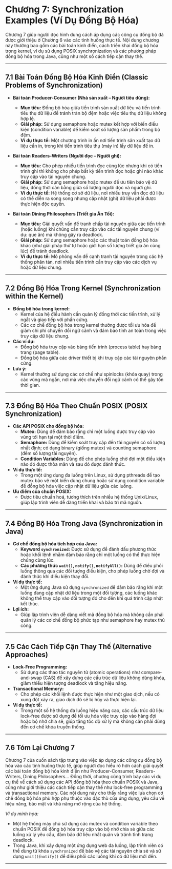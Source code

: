 # Chương 7: Synchronization Examples (Ví Dụ Đồng Bộ Hóa)

Chương 7 giúp người đọc hình dung cách áp dụng các công cụ đồng bộ đã được giới thiệu ở Chương 6 vào các tình huống thực tế. Nội dung chương này thường bao gồm các bài toán kinh điển, cách triển khai đồng bộ hóa trong kernel, ví dụ sử dụng POSIX synchronization và các phương pháp đồng bộ hóa trong Java, cũng như một số cách tiếp cận thay thế.

---

## 7.1 Bài Toán Đồng Bộ Hóa Kinh Điển (Classic Problems of Synchronization)

- **Bài toán Producer-Consumer (Nhà sản xuất – Người tiêu dùng):**
  - **Mục tiêu:** Đồng bộ hóa giữa tiến trình sản xuất dữ liệu và tiến trình tiêu thụ dữ liệu để tránh tràn bộ đệm hoặc việc tiêu thụ dữ liệu không hợp lệ.
  - **Giải pháp:** Sử dụng semaphore hoặc mutex kết hợp với biến điều kiện (condition variable) để kiểm soát số lượng sản phẩm trong bộ đệm.
  - **Ví dụ thực tế:** Một chương trình in ấn nơi tiến trình sản xuất tạo dữ liệu cần in, trong khi tiến trình tiêu thụ (máy in) lấy dữ liệu để in.

- **Bài toán Readers-Writers (Người đọc – Người ghi):**
  - **Mục tiêu:** Cho phép nhiều tiến trình đọc cùng lúc nhưng khi có tiến trình ghi thì không cho phép bất kỳ tiến trình đọc hoặc ghi nào khác truy cập vào tài nguyên chung.
  - **Giải pháp:** Sử dụng semaphore hoặc mutex để ưu tiên bảo vệ dữ liệu, đồng thời cân bằng giữa số lượng người đọc và người ghi.
  - **Ví dụ thực tế:** Hệ thống cơ sở dữ liệu, nơi nhiều truy vấn đọc dữ liệu có thể diễn ra song song nhưng cập nhật (ghi) dữ liệu phải được thực hiện độc quyền.

- **Bài toán Dining Philosophers (Triết gia Ăn Tối):**
  - **Mục tiêu:** Giải quyết vấn đề tranh chấp tài nguyên giữa các tiến trình (hoặc luồng) khi chúng cần truy cập vào các tài nguyên chung (ví dụ: que ăn) mà không gây ra deadlock.
  - **Giải pháp:** Sử dụng semaphore hoặc các thuật toán đồng bộ hóa khác (như giải pháp thứ tự hoặc giới hạn số lượng triết gia ăn cùng lúc) để tránh deadlock.
  - **Ví dụ thực tế:** Mô phỏng vấn đề cạnh tranh tài nguyên trong các hệ thống phân tán, nơi nhiều tiến trình cần truy cập vào các dịch vụ hoặc dữ liệu chung.

---

## 7.2 Đồng Bộ Hóa Trong Kernel (Synchronization within the Kernel)

- **Đồng bộ hóa trong kernel:**
  - Kernel của hệ điều hành cần quản lý đồng thời các tiến trình, xử lý ngắt và giao tiếp với phần cứng.  
  - Các cơ chế đồng bộ hóa trong kernel thường được tối ưu hóa để giảm chi phí chuyển đổi ngữ cảnh và đảm bảo tính an toàn trong việc truy cập dữ liệu chung.
- **Các ví dụ:**
  - Đồng bộ hóa truy cập vào bảng tiến trình (process table) hay bảng trang (page table).
  - Đồng bộ hóa giữa các driver thiết bị khi truy cập các tài nguyên phần cứng.
- **Lưu ý:**  
  - Kernel thường sử dụng các cơ chế như spinlocks (khóa quay) trong các vùng mã ngắn, nơi mà việc chuyển đổi ngữ cảnh có thể gây tốn thời gian.

---

## 7.3 Đồng Bộ Hóa Theo Chuẩn POSIX (POSIX Synchronization)

- **Các API POSIX cho đồng bộ hóa:**
  - **Mutex:** Dùng để đảm bảo rằng chỉ một luồng được truy cập vào vùng tới hạn tại một thời điểm.
  - **Semaphore:** Dùng để kiểm soát truy cập đến tài nguyên có số lượng nhất định; có dạng binary (giống mutex) và counting semaphore (đếm số lượng tài nguyên).
  - **Condition Variables:** Dùng để cho phép luồng chờ đợi một điều kiện nào đó được thỏa mãn và sau đó được đánh thức.
- **Ví dụ thực tế:**
  - Trong một ứng dụng đa luồng trên Linux, sử dụng pthreads để tạo mutex bảo vệ một biến dùng chung hoặc sử dụng condition variable để đồng bộ hóa việc cập nhật dữ liệu giữa các luồng.
- **Ưu điểm của chuẩn POSIX:**  
  - Được tiêu chuẩn hoá, tương thích trên nhiều hệ thống Unix/Linux, giúp lập trình viên dễ dàng triển khai và bảo trì mã nguồn.

---

## 7.4 Đồng Bộ Hóa Trong Java (Synchronization in Java)

- **Cơ chế đồng bộ hóa tích hợp của Java:**
  - **Keyword `synchronized`:** Được sử dụng để đánh dấu phương thức hoặc khối lệnh nhằm đảm bảo rằng chỉ một luồng có thể thực hiện chúng cùng lúc.
  - **Các phương thức `wait()`, `notify()`, `notifyAll()`:** Dùng để điều phối luồng thông qua các đối tượng điều kiện, cho phép luồng chờ đợi và đánh thức khi điều kiện thay đổi.
- **Ví dụ thực tế:**
  - Một ứng dụng Java sử dụng `synchronized` để đảm bảo rằng khi một luồng đang cập nhật dữ liệu trong một đối tượng, các luồng khác không thể truy cập vào đối tượng đó cho đến khi quá trình cập nhật kết thúc.
- **Lợi ích:**  
  - Giúp lập trình viên dễ dàng viết mã đồng bộ hóa mà không cần phải quản lý các cơ chế đồng bộ phức tạp như semaphore hay mutex thủ công.

---

## 7.5 Các Cách Tiếp Cận Thay Thế (Alternative Approaches)

- **Lock-Free Programming:**  
  - Sử dụng các thao tác nguyên tử (atomic operations) như compare-and-swap (CAS) để xây dựng các cấu trúc dữ liệu không dùng khóa, giảm thiểu hiện tượng deadlock và tăng hiệu năng.
- **Transactional Memory:**  
  - Cho phép các khối lệnh được thực hiện như một giao dịch, nếu có xung đột xảy ra, giao dịch đó sẽ bị hủy và thực hiện lại.
- **Ví dụ thực tế:**
  - Trong một số hệ thống đa luồng hiệu năng cao, các cấu trúc dữ liệu lock-free được sử dụng để tối ưu hóa việc truy cập vào hàng đợi hoặc bộ nhớ chia sẻ, giúp tăng tốc độ xử lý mà không cần phải dùng đến cơ chế khóa truyền thống.

---

## 7.6 Tóm Lại Chương 7

Chương 7 của cuốn sách tập trung vào việc áp dụng các công cụ đồng bộ hóa vào các tình huống thực tế, giúp người đọc hiểu rõ hơn cách giải quyết các bài toán đồng bộ hóa kinh điển như Producer-Consumer, Readers-Writers, Dining Philosophers… Đồng thời, chương cũng trình bày các ví dụ cụ thể về cách sử dụng các API đồng bộ hóa theo chuẩn POSIX và Java, cũng như giới thiệu các cách tiếp cận thay thế như lock-free programming và transactional memory. Các nội dung này cho thấy rằng việc lựa chọn cơ chế đồng bộ hóa phù hợp phụ thuộc vào đặc thù của ứng dụng, yêu cầu về hiệu năng, bảo mật và khả năng mở rộng của hệ thống.

*Ví dụ minh họa:*  
- Một hệ thống máy chủ sử dụng các mutex và condition variable theo chuẩn POSIX để đồng bộ hóa truy cập vào bộ nhớ chia sẻ giữa các luồng xử lý yêu cầu, đảm bảo dữ liệu nhất quán và tránh tình trạng deadlock.  
- Trong Java, khi xây dựng một ứng dụng web đa luồng, lập trình viên có thể dùng từ khóa `synchronized` để bảo vệ các tài nguyên chia sẻ và sử dụng `wait()`/`notify()` để điều phối các luồng khi có dữ liệu mới đến.

---
